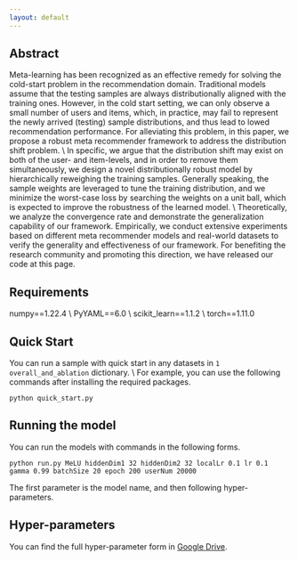 ```yaml
---
layout: default
---
```


## Abstract

Meta-learning has been recognized as an effective remedy for solving the cold-start problem in the recommendation domain.
Traditional models assume that the testing samples are always distributionally aligned with the training ones.
However, in the cold start setting, we can only observe a small number of users and items, which, in practice, may fail to represent the newly arrived (testing) sample distributions, and thus lead to lowed recommendation performance.
For alleviating this problem, in this paper, we propose a robust meta recommender framework to address the distribution shift problem. \\
In specific, we argue that the distribution shift may exist on both of the user- and item-levels, and in order to remove them simultaneously, we design a novel distributionally robust model by hierarchically reweighing the training samples.
Generally speaking, the sample weights are leveraged to tune the training distribution, and we minimize the worst-case loss by searching the weights on a unit ball, which is expected to improve the robustness of the learned model. \\
Theoretically, we analyze the convergence rate and demonstrate the generalization capability of our framework.
Empirically, we conduct extensive experiments based on different meta recommender models and real-world datasets to verify the generality and effectiveness of our framework.
For benefiting the research community and promoting this direction, we have released our code at this page.

## Requirements

numpy==1.22.4 \\
PyYAML==6.0 \\
scikit_learn==1.1.2 \\
torch==1.11.0

## Quick Start

You can run a sample with quick start in any datasets in `1 overall_and_ablation` dictionary. \\
For example, you can use the following commands after installing the required packages. 
    
    python quick_start.py
    
## Running the model

You can run the models with commands in the following forms.

    
    python run.py MeLU hiddenDim1 32 hiddenDim2 32 localLr 0.1 lr 0.1 gamma 0.99 batchSize 20 epoch 200 userNum 20000 
    
The first parameter is the model name, and then following hyper-parameters.

## Hyper-parameters

You can find the full hyper-parameter form in [Google Drive](https://docs.google.com/spreadsheets/d/14vrGx10EcPnU3tBYhZXKGvanL7o2pnDG/edit?usp=sharing&ouid=105504424352348994104&rtpof=true&sd=true). 
